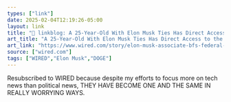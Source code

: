 ```yaml
---
types: ["link"]
date: 2025-02-04T12:19:26-05:00
layout: link
title: "🔗 linkblog: A 25-Year-Old With Elon Musk Ties Has Direct Access to the Federal Payment System'"
art_title: "A 25-Year-Old With Elon Musk Ties Has Direct Access to the Federal Payment System"
art_link: "https://www.wired.com/story/elon-musk-associate-bfs-federal-payment-system/"
source: ["wired.com"]
tags: ["WIRED","Elon Musk","DOGE"]
---
```

Resubscribed to WIRED because despite my efforts to focus more on tech news than political news, THEY HAVE BECOME ONE AND THE SAME IN REALLY WORRYING WAYS.
